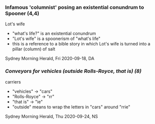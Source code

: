 ### Infamous 'columnist' posing an existential conundrum to Spooner (4,4)
Lot's wife
 - "what's life?" is an existential conundrum
 - "Lot's wife" is a spoonerism of "what's life"
 - this is a reference to a bible story in which Lot's wife is turned into a pillar (column) of salt

Sydney Morning Herald, Fri 2020-09-18, DA


### _Conveyors for vehicles (outside Rolls-Royce, that is) (8)_
carriers
 - "vehicles" -> "cars"
 - "Rolls-Royce" -> "rr"
 - "that is" -> "ie"
 - "outside" means to wrap the letters in "cars" around "rrie"

Sydney Morning Herald, Thu 2020-09-24, NS
